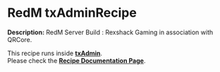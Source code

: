 # RedM txAdminRecipe

**Description:** RedM Server Build : Rexshack Gaming in association with QRCore.

This recipe runs inside [**txAdmin**](https://github.com/tabarra/txAdmin).  
Please check the [**Recipe Documentation Page**](https://github.com/tabarra/txAdmin/blob/master/docs/recipe.md).